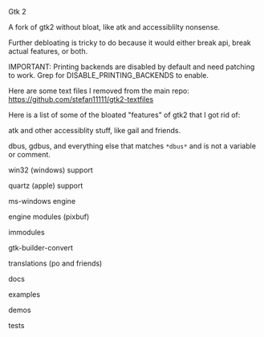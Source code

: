 Gtk 2

A fork of gtk2 without bloat, like atk and accessiblilty nonsense.

Further debloating is tricky to do because it would either break api, break actual features, or both.

IMPORTANT: Printing backends are disabled by default and need patching to work.
Grep for DISABLE_PRINTING_BACKENDS to enable.

Here are some text files I removed from the main repo: https://github.com/stefan11111/gtk2-textfiles

Here is a list of some of the bloated "features" of gtk2 that I got rid of:

atk and other accessiblity stuff, like gail and friends.

dbus, gdbus, and everything else that matches `*dbus*` and is not a variable or comment.

win32 (windows) support

quartz (apple) support

ms-windows engine

engine modules (pixbuf)

immodules

gtk-builder-convert

translations (po and friends)

docs

examples

demos

tests
